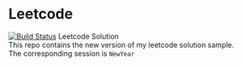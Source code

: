 # Leetcode
[![Build Status](https://travis-ci.org/jackalsin/Leetcode.svg?branch=master)](https://travis-ci.org/jackalsin/Leetcode)
Leetcode Solution<br>
This repo contains the new version of my leetcode solution sample. <br>
The corresponding session is `NewYear`